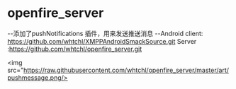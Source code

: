 # openfire_server

--添加了pushNotifications 插件，用来发送推送消息
--Android client: https://github.com/whtchl/XMPPAndroidSmackSource.git
  Server :https://github.com/whtchl/openfire_server.git



<img src="https://raw.githubusercontent.com/whtchl/openfire_server/master/art/pushmessage.png/>
